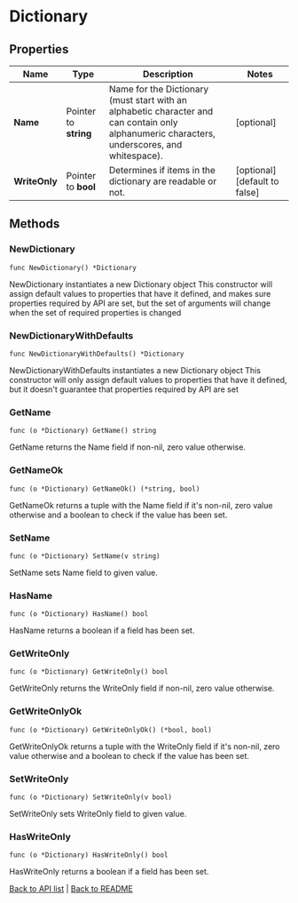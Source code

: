# Dictionary

## Properties

Name | Type | Description | Notes
------------ | ------------- | ------------- | -------------
**Name** | Pointer to **string** | Name for the Dictionary (must start with an alphabetic character and can contain only alphanumeric characters, underscores, and whitespace). | [optional] 
**WriteOnly** | Pointer to **bool** | Determines if items in the dictionary are readable or not. | [optional] [default to false]

## Methods

### NewDictionary

`func NewDictionary() *Dictionary`

NewDictionary instantiates a new Dictionary object
This constructor will assign default values to properties that have it defined,
and makes sure properties required by API are set, but the set of arguments
will change when the set of required properties is changed

### NewDictionaryWithDefaults

`func NewDictionaryWithDefaults() *Dictionary`

NewDictionaryWithDefaults instantiates a new Dictionary object
This constructor will only assign default values to properties that have it defined,
but it doesn't guarantee that properties required by API are set

### GetName

`func (o *Dictionary) GetName() string`

GetName returns the Name field if non-nil, zero value otherwise.

### GetNameOk

`func (o *Dictionary) GetNameOk() (*string, bool)`

GetNameOk returns a tuple with the Name field if it's non-nil, zero value otherwise
and a boolean to check if the value has been set.

### SetName

`func (o *Dictionary) SetName(v string)`

SetName sets Name field to given value.

### HasName

`func (o *Dictionary) HasName() bool`

HasName returns a boolean if a field has been set.

### GetWriteOnly

`func (o *Dictionary) GetWriteOnly() bool`

GetWriteOnly returns the WriteOnly field if non-nil, zero value otherwise.

### GetWriteOnlyOk

`func (o *Dictionary) GetWriteOnlyOk() (*bool, bool)`

GetWriteOnlyOk returns a tuple with the WriteOnly field if it's non-nil, zero value otherwise
and a boolean to check if the value has been set.

### SetWriteOnly

`func (o *Dictionary) SetWriteOnly(v bool)`

SetWriteOnly sets WriteOnly field to given value.

### HasWriteOnly

`func (o *Dictionary) HasWriteOnly() bool`

HasWriteOnly returns a boolean if a field has been set.


[Back to API list](../README.md#documentation-for-api-endpoints) | [Back to README](../README.md)


